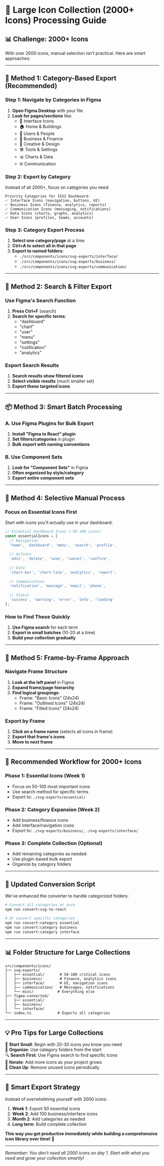 # 🎯 Large Icon Collection (2000+ Icons) Processing Guide

## 📊 **Challenge: 2000+ Icons**
With over 2000 icons, manual selection isn't practical. Here are smart approaches:

---

## 🚀 **Method 1: Category-Based Export (Recommended)**

### **Step 1: Navigate by Categories in Figma**
1. **Open Figma Desktop** with your file
2. **Look for pages/sections** like:
   - 📱 Interface Icons
   - 🏠 Home & Buildings  
   - 👤 Users & People
   - 💼 Business & Finance
   - 🎨 Creative & Design
   - 🛠️ Tools & Settings
   - 📊 Charts & Data
   - 🌐 Communication

### **Step 2: Export by Category**
Instead of all 2000+, focus on categories you need:

```
Priority Categories for ISSI Dashboard:
✅ Interface Icons (navigation, buttons, UI)
✅ Business Icons (finance, analytics, reports)  
✅ Communication Icons (messaging, notifications)
✅ Data Icons (charts, graphs, analytics)
✅ User Icons (profiles, teams, accounts)
```

### **Step 3: Category Export Process**
1. **Select one category/page** at a time
2. **Ctrl+A to select all in that page**
3. **Export to named folders**:
   - `./src/components/icons/svg-exports/interface/`
   - `./src/components/icons/svg-exports/business/`
   - `./src/components/icons/svg-exports/communication/`

---

## 🎯 **Method 2: Search & Filter Export**

### **Use Figma's Search Function**
1. **Press Ctrl+F** (search)
2. **Search for specific terms**:
   - "dashboard"
   - "chart" 
   - "user"
   - "menu"
   - "settings"
   - "notification"
   - "analytics"

### **Export Search Results**
1. **Search results show filtered icons**
2. **Select visible results** (much smaller set)
3. **Export these targeted icons**

---

## 📦 **Method 3: Smart Batch Processing**

### **A. Use Figma Plugins for Bulk Export**
1. **Install "Figma to React" plugin**
2. **Set filters/categories** in plugin
3. **Bulk export with naming conventions**

### **B. Use Component Sets**
1. **Look for "Component Sets"** in Figma
2. **Often organized by style/category**
3. **Export entire component sets**

---

## 🔧 **Method 4: Selective Manual Process**

### **Focus on Essential Icons First**
Start with icons you'll actually use in your dashboard:

```typescript
// Essential Dashboard Icons (~50-100 icons)
const essentialIcons = [
  // Navigation
  'home', 'dashboard', 'menu', 'search', 'profile',
  
  // Actions  
  'edit', 'delete', 'save', 'cancel', 'confirm',
  
  // Data
  'chart-bar', 'chart-line', 'analytics', 'report',
  
  // Communication
  'notification', 'message', 'email', 'phone',
  
  // Status
  'success', 'warning', 'error', 'info', 'loading'
];
```

### **How to Find These Quickly**
1. **Use Figma search** for each term
2. **Export in small batches** (10-20 at a time)
3. **Build your collection gradually**

---

## 🎨 **Method 5: Frame-by-Frame Approach**

### **Navigate Frame Structure**
1. **Look at the left panel** in Figma
2. **Expand frame/page hierarchy**
3. **Find logical groupings**:
   - Frame: "Basic Icons" (24x24)
   - Frame: "Outlined Icons" (24x24)  
   - Frame: "Filled Icons" (24x24)

### **Export by Frame**
1. **Click on a frame name** (selects all icons in frame)
2. **Export that frame's icons**
3. **Move to next frame**

---

## 🎯 **Recommended Workflow for 2000+ Icons**

### **Phase 1: Essential Icons (Week 1)**
- Focus on 50-100 most important icons
- Use search method for specific terms
- Export to: `./svg-exports/essential/`

### **Phase 2: Category Expansion (Week 2)**  
- Add business/finance icons
- Add interface/navigation icons
- Export to: `./svg-exports/business/`, `./svg-exports/interface/`

### **Phase 3: Complete Collection (Optional)**
- Add remaining categories as needed
- Use plugin-based bulk export
- Organize by category folders

---

## 🔄 **Updated Conversion Script**

We've enhanced the converter to handle categorized folders:

```bash
# Convert all categories at once
npm run convert:svg-to-react

# Or convert specific categories
npm run convert:category essential
npm run convert:category business
npm run convert:category interface
```

---

## 📊 **Folder Structure for Large Collections**

```
src/components/icons/
├── svg-exports/
│   ├── essential/       # 50-100 critical icons
│   ├── business/        # Finance, analytics icons  
│   ├── interface/       # UI, navigation icons
│   ├── communication/   # Messages, notifications
│   └── misc/           # Everything else
├── figma-converted/
│   ├── essential/
│   ├── business/
│   └── interface/
└── index.ts            # Exports all categories
```

---

## 💡 **Pro Tips for Large Collections**

🎯 **Start Small**: Begin with 20-30 icons you know you need  
📁 **Organize**: Use category folders from the start  
🔍 **Search First**: Use Figma search to find specific icons  
🚀 **Iterate**: Add more icons as your project grows  
🧹 **Clean Up**: Remove unused icons periodically  

---

## 🎨 **Smart Export Strategy**

Instead of overwhelming yourself with 2000 icons:

1. **Week 1**: Export 50 essential icons
2. **Week 2**: Add 100 business/interface icons  
3. **Month 2**: Add categories as needed
4. **Long term**: Build complete collection

**This way you get productive immediately while building a comprehensive icon library over time! 🚀**

---

*Remember: You don't need all 2000 icons on day 1. Start with what you need and grow your collection smartly!*
